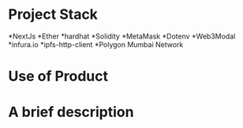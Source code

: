 
# Project Stack 
*NextJs 
*Ether 
*hardhat 
*Solidity 
*MetaMask 
*Dotenv 
*Web3Modal 
*infura.io 
*ipfs-http-client 
*Polygon Mumbai Network

# Use of Product

# A brief description


